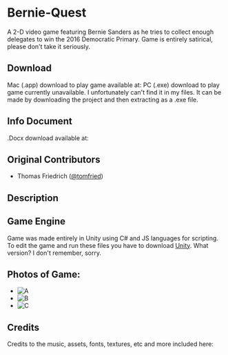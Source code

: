 # Bernie-Quest
A 2-D video game featuring Bernie Sanders as he tries to collect enough delegates to win the 2016 Democratic Primary. Game is entirely satirical, please don't take it seriously.

## Download
Mac (.app) download to play game available at: 
PC (.exe) download to play game currently unavailable. I unfortunately can't find it in my files. It can be made by downloading the project and then extracting as a .exe file.

## Info Document
.Docx download available at:

## Original Contributors
- Thomas Friedrich ([@tomfried](https://github.com/tomfried))

## Description

## Game Engine
Game was made entirely in Unity using C# and JS languages for scripting. To edit the game and run these files you have to download [Unity](https://unity.com/). What version? I don't remember, sorry.

## Photos of Game:
- ![A](https://)
- ![B](https://)
- ![C](https://)


## Credits
Credits to the music, assets, fonts, textures, etc and more included here:
